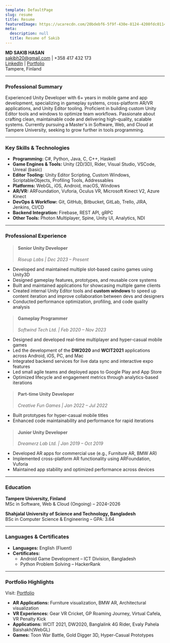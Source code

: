 ```yaml
---
template: DefaultPage
slug: resume
title: Resume
featuredImage: https://ucarecdn.com/20bdebf6-5f9f-430e-8124-4200fdc01143/-/preview/1920x900/
meta:
  description: null
  title: Resume of Sakib
---
```

**MD SAKIB HASAN**  
sakibh20@gmail.com | +358 417 432 173  
[L﻿inkedIn](https://linkedin.com/in/skbsec) | [P﻿ortfolio](https://sakibh20.netlify.app/)  
Tampere, Finland

---

### **Professional Summary**
Experienced Unity Developer with 6+ years in mobile game and app development, specializing in gameplay systems, cross-platform AR/VR applications, and Unity Editor tooling. Proficient in building custom Unity Editor tools and windows to optimize team workflows. Passionate about crafting clean, maintainable code and delivering high-quality, scalable systems. Currently pursuing a Master's in Software, Web, and Cloud at Tampere University, seeking to grow further in tools programming.

---

### **Key Skills & Technologies**
- **Programming:** C#, Python, Java, C, C++, Haskell  
- **Game Engines & Tools:** Unity (2D/3D), Rider, Visual Studio, VSCode, Unreal (basic)  
- **Editor Tooling:** Unity Editor Scripting, Custom Windows, ScriptableObjects, Profiling Tools, Addressables  
- **Platforms:** WebGL, iOS, Android, macOS, Windows  
- **AR/VR:** ARFoundation, Vuforia, Oculus VR, Microsoft Kinect V2, Azure Kinect  
- **DevOps & Workflow:** Git, GitHub, Bitbucket, GitLab, Trello, JIRA, Jenkins, CI/CD  
- **Backend Integration:** Firebase, REST API, gRPC  
- **Other Tools:** Photon Multiplayer, Spine, Unity UI, Analytics, NDI

---

### **Professional Experience**

>#### **Senior Unity Developer**  
>*Riseup Labs | Dec 2023 – Present*  

- Developed and maintained multiple slot-based casino games using Unity3D
- Designed gameplay features, prototypes, and reusable core systems
- Built and maintained applications for showcasing multiple game clients
- Created internal Unity Editor tools and **custom windows** to speed up content iteration and improve collaboration between devs and designers
- Conducted performance optimization, profiling, and code quality analysis

>#### **Gameplay Programmer**  
>*Softwind Tech Ltd. | Feb 2020 – Nov 2023*  

- Designed and developed real-time multiplayer and hyper-casual mobile games
- Led the development of the **DW2020** and **WCIT2021** applications across Android, iOS, PC, and Mac
- Integrated backend services for live data sync and interactive expo features
- Led small agile teams and deployed apps to Google Play and App Store
- Optimized lifecycle and engagement metrics through analytics-based iterations


>#### **Part-time Unity Developer**  
>*Creative Fun Games | Jan 2022 – Jul 2022*  

- Built prototypes for hyper-casual mobile titles
- Enhanced code maintainability and performance for rapid iterations

>#### **Junior Unity Developer**  
>*Dreamerz Lab Ltd. | Jan 2019 – Oct 2019*  

- Developed AR apps for commercial use (e.g., Furniture AR, BMW AR)
- Implemented cross-platform AR functionality using ARFoundation, Vuforia
- Maintained app stability and optimized performance across devices

---

### **Education**
**Tampere University, Finland**  
MSc in Software, Web & Cloud (Ongoing) – 2024–2026

**Shahjalal University of Science and Technology, Bangladesh**  
BSc in Computer Science & Engineering – GPA: 3.64

---

### **Languages & Certificates**
- **Languages:** English (Fluent)
- **Certificates:**
  - Android Game Development – ICT Division, Bangladesh  
  - Python Problem Solving – HackerRank

---

### **Portfolio Highlights**
Visit: [ P﻿ortfolio](https://sakibh20.netlify.app/blog/)  
- **AR Applications:** Furniture visualization, BMW AR, Architectural visualization
- **VR Experiences:** Gear VR Cricket, GP Roaming Journey, Virtual Cafela, VR Penalty Kick
- **Applications:** WCIT 2021, DW2020, Banglalink 4G Rider, Evaly Pahela Baishakh(WebGL)
- **Games:** Toon War Battle, Gold Digger 3D, Hyper-Casual Prototypes